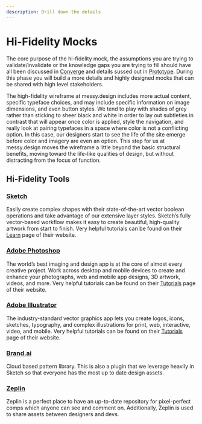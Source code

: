 ```yaml
---
description: Drill down the details
---
```


# Hi-Fidelity Mocks

The core purpose of the hi-fidelity mock, the assumptions you are trying to validate/invalidate or the knowledge gaps you are trying to fill should have all been discussed in [Converge](converge-choose-the-right-path/) and details sussed out in [Prototype](prototype-quickly-build-the-right-path.md). During this phase you will build a more details and highly designed mocks that can be shared with high level stakeholders.

The high-fidelity wireframe at messy.design includes more actual content, specific typeface choices, and may include specific information on image dimensions, and even button styles. We tend to play with shades of grey rather than sticking to sheer black and white in order to lay out subtleties in contrast that will appear once color is applied, style the navigation, and really look at pairing typefaces in a space where color is not a conflicting option. In this case, our designers start to see the life of the site emerge before color and imagery are even an option. This step for us at messy.design moves the wireframe a little beyond the basic structural benefits, moving toward the life-like qualities of design, but without distracting from the focus of function.

## Hi-Fidelity Tools

### [Sketch](https://www.sketchapp.com/)

Easily create complex shapes with their state-of-the-art vector boolean operations and take advantage of our extensive layer styles. Sketch’s fully vector-based workflow makes it easy to create beautiful, high-quality artwork from start to finish. Very helpful tutorials can be found on their [Learn](https://www.sketchapp.com/learn/) page of their website.

### [Adobe Photoshop](https://www.adobe.com/products/photoshop.html)

The world’s best imaging and design app is at the core of almost every creative project. Work across desktop and mobile devices to create and enhance your photographs, web and mobile app designs, 3D artwork, videos, and more. Very helpful tutorials can be found on their [Tutorials](https://helpx.adobe.com/photoshop/tutorials.html) page of their website.

### [Adobe Illustrator](http://www.adobe.com/products/illustrator.html)

The industry-standard vector graphics app lets you create logos, icons, sketches, typography, and complex illustrations for print, web, interactive, video, and mobile. Very helpful tutorials can be found on their [Tutorials](https://helpx.adobe.com/illustrator/tutorials.html) page of their website.

### [Brand.ai](http://www.brand.ai)

Cloud based pattern library. This is also a plugin that we leverage heavily in Sketch so that everyone has the most up to date design assets.

### [Zeplin](http://www.zeplin.io)

Zeplin is a perfect place to have an up-to-date repository for pixel-perfect comps which anyone can see and comment on. Additionally, Zeplin is used to share assets between designers and devs.

